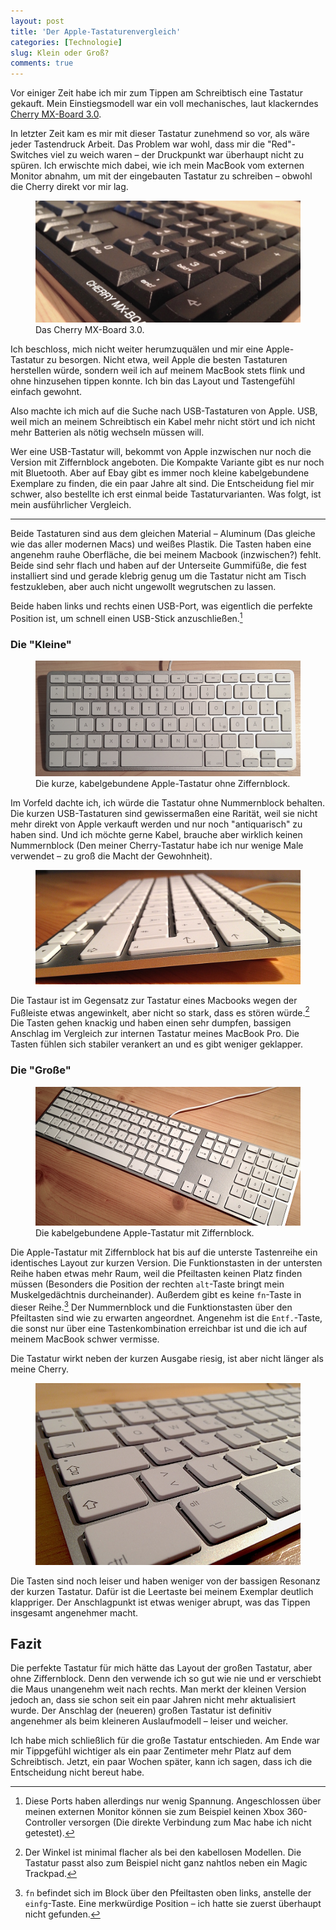 ```yaml
---
layout: post
title: 'Der Apple-Tastaturenvergleich'
categories: [Technologie]
slug: Klein oder Groß?
comments: true
---
```


Vor einiger Zeit habe ich mir zum Tippen am Schreibtisch eine Tastatur gekauft. Mein Einstiegsmodell war ein voll mechanisches, laut klackerndes [Cherry MX-Board 3.0](http://www.tweaktown.com/reviews/6121/cherry-mx-board-3-0-mechanical-keyboard-review/).

In letzter Zeit kam es mir mit dieser Tastatur zunehmend so vor, als wäre jeder Tastendruck Arbeit. Das Problem war wohl, dass mir die "Red"-Switches viel zu weich waren – der Druckpunkt war überhaupt nicht zu spüren. Ich erwischte mich dabei, wie ich mein MacBook vom externen Monitor abnahm, um mit der eingebauten Tastatur zu schreiben – obwohl die Cherry direkt vor mir lag. 

<figure><img src='/images/Clickykeyboards/IMG_4032.jpg' /><figcaption>Das Cherry MX-Board 3.0.</figcaption></figure>

Ich beschloss, mich nicht weiter herumzuquälen und mir eine Apple-Tastatur zu besorgen. Nicht etwa, weil Apple die besten Tastaturen herstellen würde, sondern weil ich auf meinem MacBook stets flink und ohne hinzusehen tippen konnte. Ich bin das Layout und Tastengefühl einfach gewohnt.

Also machte ich mich auf die Suche nach USB-Tastaturen von Apple. USB, weil mich an meinem Schreibtisch ein Kabel mehr nicht stört und ich nicht mehr Batterien als nötig wechseln müssen will.

Wer eine USB-Tastatur will, bekommt von Apple inzwischen nur noch die Version mit Ziffernblock angeboten. Die Kompakte Variante gibt es nur noch mit Bluetooth. Aber auf Ebay gibt es immer noch kleine kabelgebundene Exemplare zu finden, die ein paar Jahre alt sind. Die Entscheidung fiel mir schwer, also bestellte ich erst einmal beide Tastaturvarianten. Was folgt, ist mein ausführlicher Vergleich.

-----

Beide Tastaturen sind aus dem gleichen Material – Aluminum (Das gleiche wie das aller modernen Macs) und weißes Plastik. Die Tasten haben eine angenehm rauhe Oberfläche, die bei meinem Macbook (inzwischen?) fehlt. Beide sind sehr flach und haben auf der Unterseite Gummifüße, die fest installiert sind und gerade klebrig genug um die Tastatur nicht am Tisch festzukleben, aber auch nicht ungewollt wegrutschen zu lassen.

Beide haben links und rechts einen USB-Port, was eigentlich die perfekte Position ist, um schnell einen USB-Stick anzuschließen.[^usb] 

[^usb]: Diese Ports haben allerdings nur wenig Spannung. Angeschlossen über meinen externen Monitor können sie zum Beispiel keinen Xbox 360-Controller versorgen (Die direkte Verbindung zum Mac habe ich nicht getestet).

### Die "Kleine"

<figure><img src='/images/Clickykeyboards/IMG_4038.jpg' /><figcaption>Die kurze, kabelgebundene Apple-Tastatur ohne Ziffernblock.</figcaption></figure>

Im Vorfeld dachte ich, ich würde die Tastatur ohne Nummernblock behalten. Die kurzen USB-Tastaturen sind gewissermaßen eine Rarität, weil sie nicht mehr direkt von Apple verkauft werden und nur noch "antiquarisch" zu haben sind. Und ich möchte gerne Kabel, brauche aber wirklich keinen Nummernblock (Den meiner Cherry-Tastatur habe ich nur wenige Male verwendet – zu groß die Macht der Gewohnheit).

<figure><img src='/images/Clickykeyboards/IMG_4040.JPG' /><figcaption></figcaption></figure>

Die Tastaur ist im Gegensatz zur Tastatur eines Macbooks wegen der Fußleiste etwas angewinkelt, aber nicht so stark, dass es stören würde.[^winkel] Die Tasten gehen knackig und haben einen sehr dumpfen, bassigen Anschlag im Vergleich zur internen Tastatur meines MacBook Pro. Die Tasten fühlen sich stabiler verankert an und es gibt weniger geklapper. 

[^winkel]: Der Winkel ist minimal flacher als bei den kabellosen Modellen. Die Tastatur passt also zum Beispiel nicht ganz nahtlos neben ein Magic Trackpad.

### Die "Große"

<figure><img src='/images/Clickykeyboards/IMG_4024.jpg' /><figcaption>Die kabelgebundene Apple-Tastatur mit Ziffernblock.</figcaption></figure>

Die Apple-Tastatur mit Ziffernblock hat bis auf die unterste Tastenreihe ein identisches Layout zur kurzen Version. Die Funktionstasten in der untersten Reihe haben etwas mehr Raum, weil die Pfeiltasten keinen Platz finden müssen (Besonders die Position der rechten `alt`-Taste bringt mein Muskelgedächtnis durcheinander). Außerdem gibt es keine `fn`-Taste in dieser Reihe.[^fn] Der Nummernblock und die Funktionstasten über den Pfeiltasten sind wie zu erwarten angeordnet. Angenehm ist die `Entf.`-Taste, die sonst nur über eine Tastenkombination erreichbar ist und die ich auf meinem MacBook schwer vermisse.

[^fn]: `fn` befindet sich im Block über den Pfeiltasten oben links, anstelle der `einfg`-Taste. Eine merkwürdige Position – ich hatte sie zuerst überhaupt nicht gefunden.

Die Tastatur wirkt neben der kurzen Ausgabe riesig, ist aber nicht länger als meine Cherry.

<figure><img src='/images/Clickykeyboards/IMG_4027.JPG' /><figcaption></figcaption></figure>

Die Tasten sind noch leiser und haben weniger von der bassigen Resonanz der kurzen Tastatur. Dafür ist die Leertaste bei meinem Exemplar deutlich klappriger. Der Anschlagpunkt ist etwas weniger abrupt, was das Tippen insgesamt angenehmer macht.

## Fazit

Die perfekte Tastatur für mich hätte das Layout der großen Tastatur, aber ohne Ziffernblock. Denn den verwende ich so gut wie nie und er verschiebt die Maus unangenehm weit nach rechts. Man merkt der kleinen Version jedoch an, dass sie schon seit ein paar Jahren nicht mehr aktualisiert wurde. Der Anschlag der (neueren) großen Tastatur ist definitiv angenehmer als beim kleineren Auslaufmodell – leiser und weicher.

Ich habe mich schließlich für die große Tastatur entschieden. Am Ende war mir Tippgefühl wichtiger als ein paar Zentimeter mehr Platz auf dem Schreibtisch. Jetzt, ein paar Wochen später, kann ich sagen, dass ich die Entscheidung nicht bereut habe.